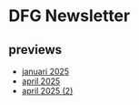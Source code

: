 # DFG Newsletter

## previews 
- [januari 2025](https://team-switch-reclamebureau.github.io/dfg-newsletter/2025-01.html)
- [april 2025](https://team-switch-reclamebureau.github.io/dfg-newsletter/2025-04.html)
- [april 2025 (2)](https://team-switch-reclamebureau.github.io/dfg-newsletter/2025-04-2.html)

